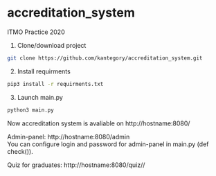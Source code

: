 # accreditation_system
ITMO Practice 2020

1. Clone/download project
```bash
git clone https://github.com/kantegory/accreditation_system.git
```

2. Install requirments
```bash
pip3 install -r requirments.txt
```

3. Launch main.py
```bash
python3 main.py
```

Now accreditation system is avaliable on http://hostname:8080/

Admin-panel: http://hostname:8080/admin  
You can configure login and password for admin-panel in main.py (def check()).  

Quiz for graduates: http://hostname:8080/quiz/<token>/<id>
